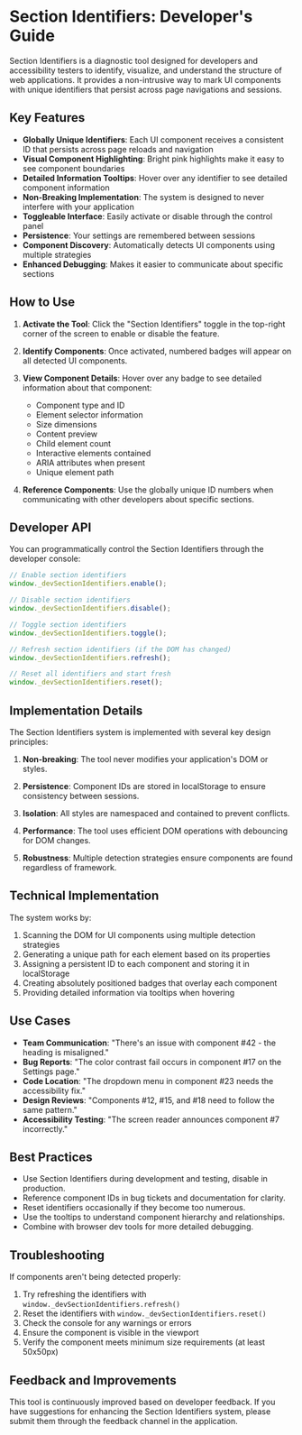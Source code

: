 # Section Identifiers: Developer's Guide

Section Identifiers is a diagnostic tool designed for developers and accessibility testers to identify, visualize, and understand the structure of web applications. It provides a non-intrusive way to mark UI components with unique identifiers that persist across page navigations and sessions.

## Key Features

- **Globally Unique Identifiers**: Each UI component receives a consistent ID that persists across page reloads and navigation
- **Visual Component Highlighting**: Bright pink highlights make it easy to see component boundaries
- **Detailed Information Tooltips**: Hover over any identifier to see detailed component information
- **Non-Breaking Implementation**: The system is designed to never interfere with your application
- **Toggleable Interface**: Easily activate or disable through the control panel
- **Persistence**: Your settings are remembered between sessions
- **Component Discovery**: Automatically detects UI components using multiple strategies
- **Enhanced Debugging**: Makes it easier to communicate about specific sections

## How to Use

1. **Activate the Tool**: Click the "Section Identifiers" toggle in the top-right corner of the screen to enable or disable the feature.

2. **Identify Components**: Once activated, numbered badges will appear on all detected UI components.

3. **View Component Details**: Hover over any badge to see detailed information about that component:
   - Component type and ID
   - Element selector information
   - Size dimensions
   - Content preview
   - Child element count
   - Interactive elements contained
   - ARIA attributes when present
   - Unique element path

4. **Reference Components**: Use the globally unique ID numbers when communicating with other developers about specific sections.

## Developer API

You can programmatically control the Section Identifiers through the developer console:

```javascript
// Enable section identifiers
window._devSectionIdentifiers.enable();

// Disable section identifiers
window._devSectionIdentifiers.disable();

// Toggle section identifiers
window._devSectionIdentifiers.toggle();

// Refresh section identifiers (if the DOM has changed)
window._devSectionIdentifiers.refresh();

// Reset all identifiers and start fresh
window._devSectionIdentifiers.reset();
```

## Implementation Details

The Section Identifiers system is implemented with several key design principles:

1. **Non-breaking**: The tool never modifies your application's DOM or styles.

2. **Persistence**: Component IDs are stored in localStorage to ensure consistency between sessions.

3. **Isolation**: All styles are namespaced and contained to prevent conflicts.

4. **Performance**: The tool uses efficient DOM operations with debouncing for DOM changes.

5. **Robustness**: Multiple detection strategies ensure components are found regardless of framework.

## Technical Implementation

The system works by:

1. Scanning the DOM for UI components using multiple detection strategies
2. Generating a unique path for each element based on its properties
3. Assigning a persistent ID to each component and storing it in localStorage
4. Creating absolutely positioned badges that overlay each component
5. Providing detailed information via tooltips when hovering

## Use Cases

- **Team Communication**: "There's an issue with component #42 - the heading is misaligned."
- **Bug Reports**: "The color contrast fail occurs in component #17 on the Settings page."
- **Code Location**: "The dropdown menu in component #23 needs the accessibility fix."
- **Design Reviews**: "Components #12, #15, and #18 need to follow the same pattern."
- **Accessibility Testing**: "The screen reader announces component #7 incorrectly."

## Best Practices

- Use Section Identifiers during development and testing, disable in production.
- Reference component IDs in bug tickets and documentation for clarity.
- Reset identifiers occasionally if they become too numerous.
- Use the tooltips to understand component hierarchy and relationships.
- Combine with browser dev tools for more detailed debugging.

## Troubleshooting

If components aren't being detected properly:

1. Try refreshing the identifiers with `window._devSectionIdentifiers.refresh()`
2. Reset the identifiers with `window._devSectionIdentifiers.reset()`
3. Check the console for any warnings or errors
4. Ensure the component is visible in the viewport
5. Verify the component meets minimum size requirements (at least 50x50px)

## Feedback and Improvements

This tool is continuously improved based on developer feedback. If you have suggestions for enhancing the Section Identifiers system, please submit them through the feedback channel in the application.